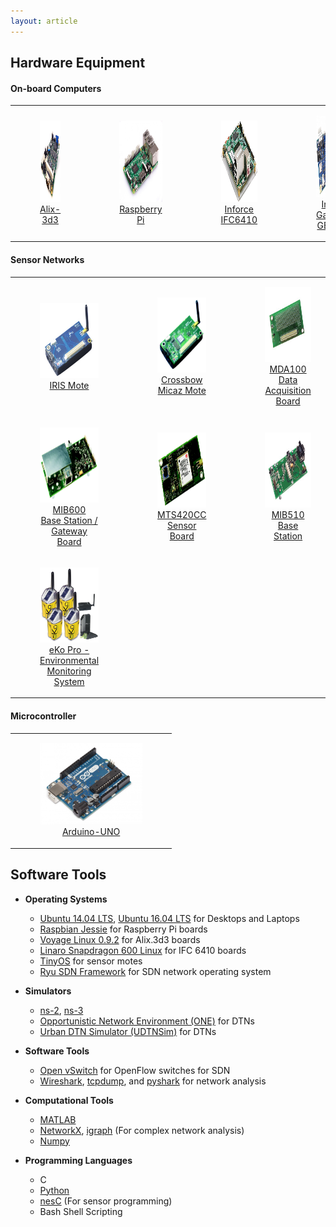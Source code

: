 ```yaml
---
layout: article
---
```


## Hardware Equipment

#### On-board Computers

<table>
<tr>
<td><figure align="center"><a href="http://www.pcengines.ch/pdf/alix3d3.pdf" target="_blank"><img height="130px" src="images/hardware/alix-3d3.jpg"><figcaption >Alix-3d3</figcaption></a></figure></td>
<td><figure align="center"><a href="http://docs-europe.electrocomponents.com/webdocs/14ba/0900766b814ba5fd.pdf" target="_blank"><img height="130px" src="images/hardware/raspberrypi3.jpg"><figcaption >Raspberry Pi</figcaption></a></figure></td>
<td><figure align="center"><a href="https://www.inforcecomputing.com/public_docs/Inforce%20DataSheet_6410_03-2015.pdf" target="_blank"><img height="130px" src="images/hardware/ifc6410.png"><figcaption >Inforce IFC6410</figcaption></a></figure></td>
<td><figure align="center"><a href="https://www.intel.com/content/dam/www/public/us/en/documents/datasheets/galileo-g2-datasheet.pdf" target="_blank"><img height="130px" src="images/hardware/galileogen2.jpg"><figcaption >Intel Galileo GEN 2</figcaption></a></figure></td>
</tr>
</table>

#### Sensor Networks

<table>
<tr>
<td><figure align="center"><a href="http://www.memsic.com/userfiles/files/Datasheets/WSN/IRIS_Datasheet.pdf" target="_blank"><img height="120px" src="images/hardware/irismote.jpg"><figcaption >IRIS Mote</figcaption></a></figure></td>
<td><figure align="center"><a href="http://www.memsic.com/userfiles/files/Datasheets/WSN/micaz_datasheet-t.pdf" target="_blank"><img height="120px" src="images/hardware/micazmote.jpg"><figcaption >Crossbow Micaz Mote</figcaption></a></figure></td>
<td><figure align="center"><a href="https://www.memsic.com/userfiles/files/Datasheets/WSN/mts_mda_datasheet.pdf" target="_blank"><img height="120px" src="images/hardware/mda100.jpg"><figcaption >MDA100<br>Data Acquisition Board</figcaption></a></figure></td>
<td><figure align="center"><a href="http://data.datasheetlib.com/pdf1/143/91/1439174/memsic-mib520_e4febd59fa.pdf?take=binary" target="_blank"><img height="120px" src="images/hardware/mib520.png"><figcaption >MIB520<br>Interface/Programming Board</figcaption></a></figure></td>
</tr>

<tr>
<td><figure align="center"><a href="http://www.memsic.cn/userfiles/files/Datasheets/WSN/6020-0055-05_a_mib600-t.pdf" target="_blank"><img height="120px" src="images/hardware/mib600.png"><figcaption>MIB600<br>Base Station / Gateway Board</figcaption></a></figure></td>
<td><figure align="center"><a href="http://www.memsic.cn/userfiles/files/Datasheets/WSN/mts400_420_datasheet-t.pdf" target="_blank"><img height="120px" src="images/hardware/mts420cc.png"><figcaption>MTS420CC<br>Sensor Board</figcaption></a></figure></td>
<td><figure align="center"><a href="http://datasheet.datasheetarchive.com/originals/distributors/Datasheets-8/DSA-142718.pdf" target="_blank"><img height="120px" src="images/hardware/mib510ca.jpeg"><figcaption>MIB510<br>Base Station</figcaption></a></figure></td>
<td><figure align="center"><a href="https://cdn.sparkfun.com/datasheets/Sensors/Proximity/HCSR04.pdf" target="_blank"><img height="120px" src="images/hardware/hcsro4.jpg"><figcaption >HC-SR04<br>Ultrasonic Ranging Module</figcaption></a></figure></td>
</tr>

<tr>
<td><figure align="center"><a href="http://www.memsic.com/userfiles/files/Datasheets/WSN/eko_starter_system.pdf" target="_blank"><img height="120px" src="images/hardware/eKo_gross.jpg"><figcaption>eKo Pro - Environmental Monitoring System</figcaption></a></figure></td>
</tr>

</table>

#### Microcontroller
<table>
<tr>
<td><figure align="center"><a href="https://store.arduino.cc/usa/arduino-uno-rev3" target="_blank"><img height="130px" src="images/hardware/arduino.jpg"><figcaption>Arduino-UNO</figcaption></a></figure></td>
</tr>
</table>

## Software Tools

+ **Operating Systems**
	- <a href="http://releases.ubuntu.com/14.04/" target="_blank">Ubuntu 14.04 LTS</a>, <a href="http://releases.ubuntu.com/16.04/" target="_blank">Ubuntu 16.04 LTS</a> for Desktops and Laptops
	- <a href="https://www.raspberrypi.org/downloads/raspbian/" target="_blank">Raspbian Jessie</a> for Raspberry Pi boards
	- <a href="http://mirror.voyage.hk/download/ISO/voyage-0.9.2.iso" target="_blank">Voyage Linux 0.9.2</a> for Alix.3d3 boards
	- <a href="https://wiki.linaro.org/Boards/IFC6410" target="_blank">Linaro Snapdragon 600 Linux</a> for IFC 6410 boards
	- <a href="https://github.com/tinyos/" target="_blank">TinyOS</a> for sensor motes
	- <a href="https://osrg.github.io/ryu/" target="_blank">Ryu SDN Framework</a> for SDN network operating system
	
+ **Simulators**
	- <a href="https://www.isi.edu/nsnam/ns/" target="_blank">ns-2</a>, <a href="https://www.nsnam.org/" target="_blank">ns-3</a>
	- <a href="https://www.netlab.tkk.fi/tutkimus/dtn/theone/" target="_blank">Opportunistic Network Environment (ONE)</a> for DTNs
	- <a href="https://github.com/iist-sysnet/UDTNSim" target="_blank">Urban DTN Simulator (UDTNSim)</a> for DTNs
	
+ **Software Tools**
	- <a href="http://openvswitch.org/" target="_blank">Open vSwitch</a> for OpenFlow switches for SDN
	- <a href="https://www.wireshark.org/" target="_blank">Wireshark</a>, <a href="http://www.tcpdump.org/" target="_blank">tcpdump</a>, and <a href="https://github.com/KimiNewt/pyshark" target="_blank">pyshark</a> for network analysis
	
+ **Computational Tools**
	- <a href="https://www.mathworks.com/products/matlab.html" target="_blank">MATLAB</a>
	- <a href="https://networkx.github.io/" target="_blank">NetworkX</a>, <a href="http://igraph.org/python/" target="_blank">igraph</a> (For complex 	network analysis)
	- <a href="http://www.numpy.org/" target="_blank">Numpy</a>
	
+ **Programming Languages**
	- C
	- <a href="https://www.python.org/" target="_blank">Python</a>
	- <a href="http://nescc.sourceforge.net/" target="_blank">nesC</a> (For sensor programming)
	- Bash Shell Scripting
	

